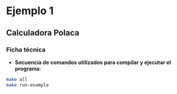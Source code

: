 # Ejemplo 1
## Calculadora Polaca

### Ficha técnica
- **Secuencia de comandos utilizados para compilar y ejecutar el programa**:
```bash
make all
make run-example
```